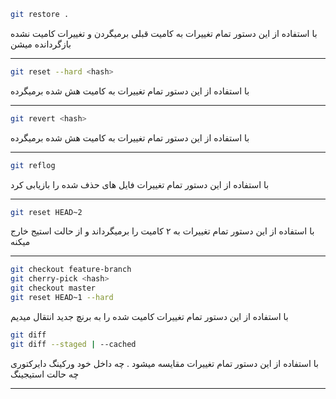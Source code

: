 ```BASH
git restore .
```
<p>
     با استفاده از این دستور تمام تغییرات به کامیت قبلی برمیگردن و تغییرات کامیت نشده بازگردانده میشن 
</p>

---

```BASH
git reset --hard <hash>
```
<p>
     با استفاده از این دستور تمام تغییرات به کامیت هش شده برمیگرده
</p>

---

```BASH
git revert <hash>
```
<p>
     با استفاده از این دستور تمام تغییرات به کامیت هش شده برمیگرده
</p>

---

```BASH
git reflog
```
<p>
     با استفاده از این دستور تمام تغییرات فایل های حذف شده را بازیابی کرد
</p>

---


```BASH
git reset HEAD~2
```
<p>
    با استفاده از این دستور تمام تغییرات به ۲ کامیت را برمیگرداند و از حالت استیج خارج میکنه
</p>

---

```BASH
git checkout feature-branch
git cherry-pick <hash>
git checkout master
git reset HEAD~1 --hard
```
<p>
   با استفاده از این دستور تمام تغییرات کامیت شده را به برنچ جدید انتقال میدیم
</p>

```BASH
git diff
git diff --staged | --cached
```
<p>
     با استفاده از این دستور تمام تغییرات مقایسه میشود . چه داخل خود ورکینگ دایرکتوری چه حالت استیجینگ 
</p>

---
